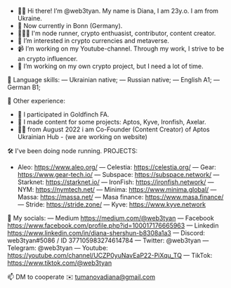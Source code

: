 - 🫶🏻 Hi there! I’m @web3tyan. My name is Diana, I am 23y.o. I am from Ukraine.
- 📍 Now currently in Bonn (Germany).
- 👩🏼‍💻 I'm node runner, crypto enthuasist, contributor, content creator.
- 🧬 I’m interested in crypto currencies and metaverse.
- 📹 I’m working on my Youtube-channel. Through my work, I strive to be an crypto influencer.
- 🔗 I’m working on my own crypto project, but I need a lot of time.

<!---
web3tyan/web3tyan is a ✨ special ✨ repository because its `README.md` (this file) appears on your GitHub profile.
You can click the Preview link to take a look at your changes.
--->

📂 Language skills:
— Ukrainian native;
— Russian native; 
— English A1;
— German B1;

🧬 Other experience:
- 👤 I participated in Goldfinch FA.
- 🎨 I made content for some projects: Aptos, Kyve, Ironfish, Axelar.
- 🤝🏻 from August 2022 i am Co-Founder (Content Creator) of Aptos Ukrainian Hub - 
(we are working on website)

🛠 I've been doing node running.
PROJECTS:
- Aleo: https://www.aleo.org/
— Celestia: https://celestia.org/
— Gear: https://www.gear-tech.io/
— Subspace: https://subspace.network/
— Starknet: https://starknet.io/
— IronFish: https://ironfish.network/
— NYM: https://nymtech.net/
— Minima: https://www.minima.global/
— Massa: https://massa.net/
— Masa finance: https://www.masa.finance/
— Stride: https://stride.zone/
— Kyve: https://www.kyve.network

🔗 My socials:
— Medium https://medium.com/@web3tyan
— Facebook https://www.facebook.com/profile.php?id=100017176665963
— Linkedin https://www.linkedin.com/in/diana-shershun-b8308a1a3
— Discord: web3tyan#5086 / ID 377105983274614784
— Twitter: @web3tyan
— Telegram: @web3tyan
— Youtube: https://youtube.com/channel/UCZP0yuNavEaP22-PiXqu_TQ
— TikTok: https://www.tiktok.com/@web3tyan

📫 DM to cooperate
✉️ tumanovadiana@gmail.com
